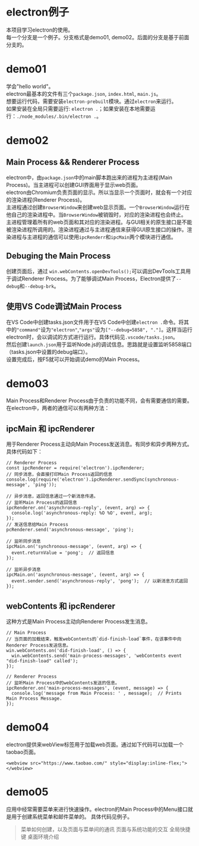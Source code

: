 # electron例子
本项目学习electron的使用。   
每一个分支是一个例子。分支格式是demo01, demo02。后面的分支是基于前面分支的。

# demo01
学会"hello world"。   
electron最基本的文件有三个`package.json`, `index.html`, `main.js`。   
想要运行代码，需要安装`electron-prebuilt`模块。通过`electron`来运行。   
如果安装在全局只需要运行: `electron .`；如果安装在本地需要运行：`./node_modules/.bin/electron .`。   

# demo02
## Main Process && Renderer Process
electron中，由`package.json`中的main脚本跑出来的进程为主进程(Main Process)。当主进程可以创建GUI界面用于显示web页面。     
electron由Chromium负责页面的显示。所以当显示一个页面时，就会有一个对应的渲染进程(Renderer Process)。     
主进程通过创建`BrowserWindow`来创建web显示页面。一个`BrowserWindow`运行在他自己的渲染进程中。当`BrowserWindow`被销毁时，对应的渲染进程也会终止。    
主进程管理着所有的web页面和其对应的渲染进程。与GUI相关的原生接口是不能被渲染进程所调用的。渲染进程通过与主进程通信来获得GUI原生接口的操作。渲染进程与主进程的通信可以使用`ipcRenderr`和`ipcMain`两个模块进行通信。   

## Debuging the Main Process
创建页面后，通过 `win.webContents.openDevTools();`可以调出DevTools工具用于调试Renderer Process。为了能够调试Main Process，Electron提供了`--debug`和`--debug-brk`。   

## 使用VS Code调试Main Process
在VS Code中创建tasks.json文件用于在VS Code中创建`electron .`命令。将其中的`"command"`设为`"electron"`,`"args"`设为`["--debug=5858", "."]`。这样当运行electron时，会以调试的方式进行运行。具体代码见`.vscode/tasks.json`。      
然后创建`launch.json`用于监听Node.js的调试信息。思路就是设置监听5858端口（tasks.json中设置的debug端口）。   
设置完成后，按F5就可以开始调试demo的Main Process。      

# demo03
Main Process和Renderer Process由于负责的功能不同，会有需要通信的需要。在electron中，两者的通信可以有两种方法：

## ipcMain 和 ipcRenderer
用于Renderer Process主动向Main Process发送消息。有同步和异步两种方式。具体代码如下：
```
// Renderer Process
const ipcRenderer = require('electron').ipcRenderer;
// 同步消息，会直接打印Main Process返回的信息
console.log(require('electron').ipcRenderer.sendSync(synchronous-message', 'ping'));

// 异步消息，返回信息通过一个新消息传递。
// 监听Main Process的返回信息
ipcRenderer.on('asynchronous-reply', (event, arg) => {
  console.log('asynchronous-reply: %O %O', event, arg);
});
// 发送信息给Main Process
pcRenderer.send('asynchronous-message', 'ping');
```
```
// 监听同步消息
ipcMain.on('synchronous-message', (event, arg) => {
  event.returnValue = 'pong';  // 返回信息
});

// 监听异步消息
ipcMain.on('asynchronous-message', (event, arg) => {
  event.sender.send('asynchronous-reply', 'pong');  // 以新消息方式返回
});

```

## webContents 和 ipcRenderer
这种方式是Main Process主动向Renderer Process发生消息。
```
// Main Process
// 当页面的加载结束，触发webContents的`did-finish-load`事件，在该事件中向Renderer Process发送信息。
win.webContents.on('did-finish-load', () => {
  win.webContents.send('main-process-messages', 'webContents event "did-finish-load" called');
});
```
```
// Renderer Process
// 监听Main Process中的webContents发送的信息。
ipcRenderer.on('main-process-messages', (event, message) => {
  console.log('message from Main Process: ' , message);  // Prints Main Process Message.
});
```

# demo04
electron提供来webView标签用于加载web页面。通过如下代码可以加载一个taobao页面。
```
<webview src="https://www.taobao.com/" style="display:inline-flex;"></webview>
```
# demo05
应用中经常需要菜单来进行快速操作。electron的Main Process中的Menu接口就是用于创建系统菜单和邮件菜单的。
具体代码见例子。


> 菜单如何创建，以及页面与菜单间的通讯
> 页面与系统功能的交互
> 全局快捷键
> 桌面环境介绍